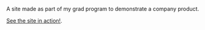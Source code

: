A site made as part of my grad program to demonstrate a company product.

[See the site in action!](https://caseyboller.github.io/).
 
